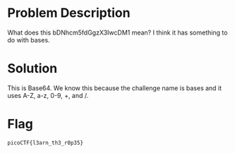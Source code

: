# Problem Description
What does this bDNhcm5fdGgzX3IwcDM1 mean? I think it has something to do with bases.

# Solution
This is Base64. We know this because the challenge name is bases and it uses A-Z, a-z, 0-9, +, and /.

# Flag
`picoCTF{l3arn_th3_r0p35}`

